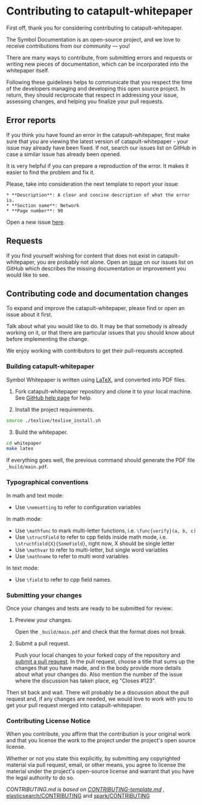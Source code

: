 # Contributing to catapult-whitepaper

First off, thank you for considering contributing to catapult-whitepaper. 

The Symbol Documentation is an open-source project, and we love to receive contributions from our community — you! 

There are many ways to contribute, from submitting errors and requests or writing new pieces of documentation, which can be incorporated into the whitepaper itself.

Following these guidelines helps to communicate that you respect the time of the developers managing and developing this open source project. In return, they should reciprocate that respect in addressing your issue, assessing changes, and helping you finalize your pull requests.

## Error reports

If you think you have found an error in the catapult-whitepaper, first make sure that you are viewing the latest version of catapult-whitepaper - your issue may already have been fixed. If not, search our issues list on GitHub in case a similar issue has already been opened.

It is very helpful if you can prepare a reproduction of the error. It makes it easier to find the problem and fix it.

Please, take into consideration the next template to report your issue:

    * **Description**: A clear and concise description of what the error is.
    * **Section name**: Network
    * **Page number**: 90
    
Open a new issue [here][github-issues].

## Requests

If you find yourself wishing for content that does not exist in catapult-whitepaper, you are probably not alone. 
Open an [issue][github-issues] on our issues list on GitHub which describes the missing documentation or improvement you would like to see.

## Contributing code and documentation changes

To expand and improve the catapult-whitepaper, please find or open an issue about it first. 

Talk about what you would like to do. It may be that somebody is already working on it, or that there are particular issues that you should know about before implementing the change.

We enjoy working with contributors to get their pull-requests accepted.

### Building catapult-whitepaper

Symbol Whitepaper is written using [LaTeX](https://www.latex-project.org/), and converted into PDF files.

1. Fork catapult-whitepaper repository and clone it to your local machine. See [GitHub help page](https://help.github.com/articles/fork-a-repo/) for help.

2. Install the project requirements.

```sh
source ./texlive/texlive_install.sh
```

3. Build the whitepaper.

```sh
cd whitepaper
make latex
```

If everything goes well, the previous command should generate the PDF file ``_build/main.pdf``.

### Typographical conventions

In math and text mode:
 * Use `\nemsetting` to refer to configuration variables

In math mode:
 * Use `\mathfunc` to mark multi-letter functions, i.e. `\func{verify}(a, b, c)`
 * Use `\structField` to refer to cpp fields inside math mode, i.e. `\structField{X}{SomeField}`, right now, X should be single letter
 * Use `\mathvar` to refer to multi-letter, but single word variables
 * Use `\mathname` to refer to multi word variables

In text mode:
 * Use `\field` to refer to cpp field names.

### Submitting your changes

Once your changes and tests are ready to be submitted for review:

1. Preview your changes.

    Open the ``_build/main.pdf`` and check that the format does not break.

2. Submit a pull request.

    Push your local changes to your forked copy of the repository and [submit a pull request](https://help.github.com/articles/about-pull-requests/). In the pull request, choose a title that sums up the changes that you have made, and in the body provide more details about what your changes do. Also mention the number of the issue where the discussion has taken place, eg "Closes #123".

Then sit back and wait. There will probably be a discussion about the pull request and, if any changes are needed, we would love to work with you to get your pull request merged into catapult-whitepaper.

### Contributing License Notice

When you contribute, you affirm that the contribution is your original work and that you license the work to the project under the project's open source license.

Whether or not you state this explicitly, by submitting any copyrighted material via pull request, email, or other means, you agree to license the material under the project's open-source license and warrant that you have the legal authority to do so.

*CONTRIBUTING.md is based on [CONTRIBUTING-template.md](https://github.com/nayafia/contributing-template/blob/master/CONTRIBUTING-template.md)* , [elasticsearch/CONTRIBUTING](https://github.com/elastic/elasticsearch/blob/master/CONTRIBUTING.md) and [spark/CONTRIBUTING](https://github.com/apache/spark/blob/master/CONTRIBUTING.md)

[pull-request]: https://help.github.com/articles/about-pull-requests/
[github-issues]: https://github.com/nemtech/catapult-whitepaper/issues
